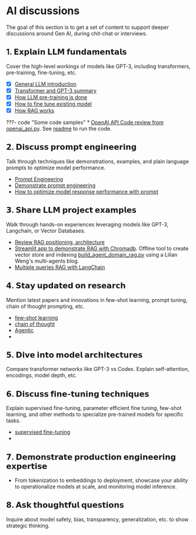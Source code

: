 # AI discussions

The goal of this section is to get a set of content to support deeper discussions around Gen AI, during chit-chat or interviews.

## 1. 𝗘𝘅𝗽𝗹𝗮𝗶𝗻 𝗟𝗟𝗠 𝗳𝘂𝗻𝗱𝗮𝗺𝗲𝗻𝘁𝗮𝗹𝘀

Cover the high-level workings of models like GPT-3, including transformers, pre-training, fine-tuning, etc.

* [x] [General LLM introduction](./index.md/#introduction)
* [x] [Transformer and GPT-3 summary](./index.md/#transformer-architecture)
* [x] [How LLM pre-training is done](./index.md/#pre-training-process)
* [x] [How to fine tune existing model](./index.md/#model-fine-tuning)
* [x] [How RAG works](./rag.md)

???- code "Some code samples"
    * [OpenAI API Code review from openai_api.py](https://github.com/jbcodeforce/ML-studies/blob/master/llm-langchain/openAI/openai_api.py). See [readme](https://github.com/jbcodeforce/ML-studies/tree/master/llm-langchain/openAI) to run the code.

## 𝟮. 𝗗𝗶𝘀𝗰𝘂𝘀𝘀 𝗽𝗿𝗼𝗺𝗽𝘁 𝗲𝗻𝗴𝗶𝗻𝗲𝗲𝗿𝗶𝗻𝗴

Talk through techniques like demonstrations, examples, and plain language prompts to optimize model performance.

* [Prompt Engineering](./prompt-eng.md)
* [Demonstrate prompt engineering]()
* [How to optimize model response performance with prompt]()

## 𝟯. 𝗦𝗵𝗮𝗿𝗲 𝗟𝗟𝗠 𝗽𝗿𝗼𝗷𝗲𝗰𝘁 𝗲𝘅𝗮𝗺𝗽𝗹𝗲𝘀

Walk through hands-on experiences leveraging models like GPT-3, Langchain, or Vector Databases.

* [Review RAG positioning, architecture](./rag.md)
* [Streamlit app to demonstrate RAG with Chromadb](https://github.com/jbcodeforce/ML-studies/blob/master/e2e-demos/qa_retrieval/Main.py). Offline tool to create vector store and indexing [build_agent_domain_rag.py](https://github.com/jbcodeforce/ML-studies/blob/master/llm-langchain/rag/build_agent_domain_rag.py) using a Lilian Weng's multi-agents blog.
* [Multiple queries RAG with LangChain]()

## 𝟰. 𝗦𝘁𝗮𝘆 𝘂𝗽𝗱𝗮𝘁𝗲𝗱 𝗼𝗻 𝗿𝗲𝘀𝗲𝗮𝗿𝗰𝗵

Mention latest papers and innovations in few-shot learning, prompt tuning, chain of thought prompting, etc.

* [few-shot learning]()
* [chain of thought]()
* [Agentic]()
* 

## 𝟱. 𝗗𝗶𝘃𝗲 𝗶𝗻𝘁𝗼 𝗺𝗼𝗱𝗲𝗹 𝗮𝗿𝗰𝗵𝗶𝘁𝗲𝗰𝘁𝘂𝗿𝗲𝘀

Compare transformer networks like GPT-3 vs Codex. Explain self-attention, encodings, model depth, etc.

## 𝟲. 𝗗𝗶𝘀𝗰𝘂𝘀𝘀 𝗳𝗶𝗻𝗲-𝘁𝘂𝗻𝗶𝗻𝗴 𝘁𝗲𝗰𝗵𝗻𝗶𝗾𝘂𝗲𝘀

Explain supervised fine-tuning, parameter efficient fine tuning, few-shot learning, and other methods to specialize pre-trained models for specific tasks.

* [supervised fine-tuning]()
* 

## 𝟳. 𝗗𝗲𝗺𝗼𝗻𝘀𝘁𝗿𝗮𝘁𝗲 𝗽𝗿𝗼𝗱𝘂𝗰𝘁𝗶𝗼𝗻 𝗲𝗻𝗴𝗶𝗻𝗲𝗲𝗿𝗶𝗻𝗴 𝗲𝘅𝗽𝗲𝗿𝘁𝗶𝘀𝗲

- From tokenization to embeddings to deployment, showcase your ability to operationalize models at scale, and monitoring model inference.

## 𝟴. 𝗔𝘀𝗸 𝘁𝗵𝗼𝘂𝗴𝗵𝘁𝗳𝘂𝗹 𝗾𝘂𝗲𝘀𝘁𝗶𝗼𝗻𝘀

Inquire about model safety, bias, transparency, generalization, etc. to show strategic thinking.